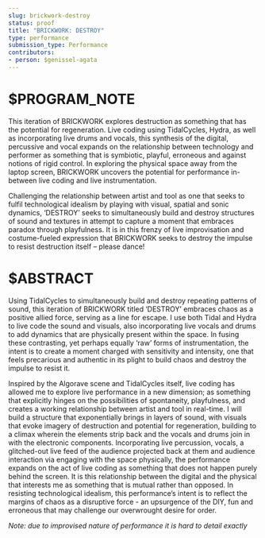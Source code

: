 ```yaml
---
slug: brickwork-destroy
status: proof
title: "BRICKWORK: DESTROY"
type: performance
submission_type: Performance
contributors:
- person: $genissel-agata
---
```


# $PROGRAM_NOTE

This iteration of BRICKWORK explores destruction as something that has the potential for
regeneration. Live coding using TidalCycles, Hydra, as well as incorporating live drums and
vocals, this synthesis of the digital, percussive and vocal expands on the relationship
between technology and performer as something that is symbiotic, playful, erroneous and
against notions of rigid control. In exploring the physical space away from the laptop screen,
BRICKWORK uncovers the potential for performance in-between live coding and live
instrumentation.

Challenging the relationship between artist and tool as one that seeks to fulfil technological
idealism by playing with visual, spatial and sonic dynamics, ‘DESTROY’ seeks to
simultaneously build and destroy structures of sound and textures in attempt to capture a
moment that embraces paradox through playfulness. It is in this frenzy of live improvisation
and costume-fueled expression that BRICKWORK seeks to destroy the impulse to resist
destruction itself – please dance!

# $ABSTRACT

Using TidalCycles to simultaneously build and destroy repeating patterns of sound, this
iteration of BRICKWORK titled ‘DESTROY’ embraces chaos as a positive allied force, serving
as a line for escape. I use both Tidal and Hydra to live code the sound and visuals, also
incorporating live vocals and drums to add dynamics that are physically present within the
space. In fusing these contrasting, yet perhaps equally ‘raw’ forms of instrumentation, the
intent is to create a moment charged with sensitivity and intensity, one that feels precarious
and authentic in its plight to build chaos and destroy the impulse to resist it.

Inspired by the Algorave scene and TidalCycles itself, live coding has allowed me to explore
live performance in a new dimension; as something that explicitly hinges on the possibilities
of spontaneity, playfulness, and creates a working relationship between artist and tool in
real-time. I will build a structure that exponentially brings in layers of sound, with visuals
that evoke imagery of destruction and potential for regeneration, building to a climax
wherein the elements strip back and the vocals and drums join in with the electronic
components. Incorporating live percussion, vocals, a glitched-out live feed of the audience
projected back at them and audience interaction via engaging with the space physically, the
performance expands on the act of live coding as something that does not happen purely
behind the screen. It is this relationship between the digital and the physical that interests
me as something that is mutual rather than opposed. In resisting technological idealism, this
performance’s intent is to reflect the margins of chaos as a disruptive force - an upsurgence
of the DIY, fun and erroneous that may challenge our overwrought desire for order.

*Note: due to improvised nature of performance it is hard to detail exactly*
